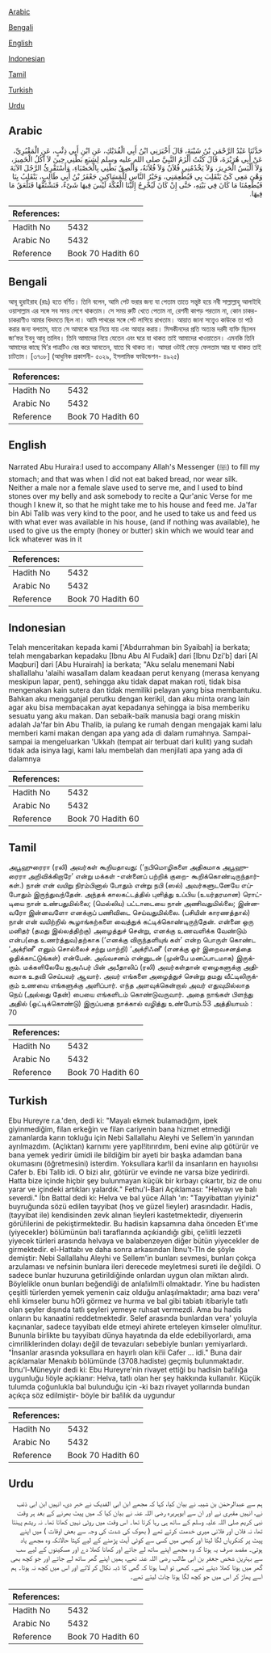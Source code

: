 [Arabic](#arabic)

[Bengali](#bengali)

[English](#english)

[Indonesian](#indonesian)

[Tamil](#tamil)

[Turkish](#turkish)

[Urdu](#urdu)

## Arabic


<div dir="rtl" lang="ar" style={{fontSize:'larger',backgroundColor:'#f8f9fa',padding:20}}>
حَدَّثَنَا عَبْدُ الرَّحْمَنِ بْنُ شَيْبَةَ، قَالَ أَخْبَرَنِي ابْنُ أَبِي الْفُدَيْكِ، عَنِ ابْنِ أَبِي ذِئْبٍ، عَنِ الْمَقْبُرِيِّ، عَنْ أَبِي هُرَيْرَةَ، قَالَ كُنْتُ أَلْزَمُ النَّبِيَّ صلى الله عليه وسلم لِشِبَعِ بَطْنِي حِينَ لاَ آكُلُ الْخَمِيرَ، وَلاَ أَلْبَسُ الْحَرِيرَ، وَلاَ يَخْدُمُنِي فُلاَنٌ وَلاَ فُلاَنَةُ، وَأُلْصِقُ بَطْنِي بِالْحَصْبَاءِ، وَأَسْتَقْرِئُ الرَّجُلَ الآيَةَ وَهْىَ مَعِي كَىْ يَنْقَلِبَ بِي فَيُطْعِمَنِي، وَخَيْرُ النَّاسِ لِلْمَسَاكِينِ جَعْفَرُ بْنُ أَبِي طَالِبٍ، يَنْقَلِبُ بِنَا فَيُطْعِمُنَا مَا كَانَ فِي بَيْتِهِ، حَتَّى إِنْ كَانَ لَيُخْرِجُ إِلَيْنَا الْعُكَّةَ لَيْسَ فِيهَا شَىْءٌ، فَنَشْتَقُّهَا فَنَلْعَقُ مَا فِيهَا‏.‏
</div>
<div style={{backgroundColor:'#f8f9fa',padding:20, marginBottom: 10}}><table> <thead> <tr> <th>References:</th> <th></th> </tr> </thead> <tbody><tr><td>Hadith No</td><td>5432</td></tr><tr><td>Arabic No</td><td>5432</td></tr><tr><td>Reference</td><td>Book 70 Hadith 60</td></tr></tbody></table></div>

## Bengali


<div dir="ltr" lang="bn" style={{fontSize:'larger',backgroundColor:'#f8f9fa',padding:20}}>
আবূ হুরাইরাহ (রাঃ) হতে বর্ণিত। তিনি বলেন, আমি পেট ভরার জন্য যা পেতাম তাতে সন্তুষ্ট হয়ে নবী সাল্লাল্লাহু আলাইহি ওয়াসাল্লাম এর সঙ্গে সব সময় লেগে থাকতাম। সে সময় রুটি খেতে পেতাম না, রেশমী কাপড় পরতাম না, কোন চাকর-চাকরাণীও আমার খিদমতে ছিল না। আমি পাথরের সঙ্গে পেট লাগিয়ে রাখতাম। আয়াত জানা সত্ত্বেও কাউকে তা পাঠ করার জন্য বলতাম, যাতে সে আমাকে ঘরে নিয়ে যায় এবং আহার করায়। মিসকীনদের প্রতি অত্যন্ত দরদী ব্যক্তি ছিলেন জা‘ফর ইবনু আবূ তালিব। তিনি আমাদের নিয়ে যেতেন এবং ঘরে যা থাকত তাই আমাদের খাওয়াতেন। এমনকি তিনি আমাদের কাছে ঘি’র পাত্রটিও বের করে আনতেন, যাতে ঘি থাকত না। আমরা ওটাই ফেড়ে ফেলতাম আর যা থাকত তাই চাটতাম। [৩৭০৮] (আধুনিক প্রকাশনী- ৫০২৯, ইসলামিক ফাউন্ডেশন- ৪৯২৫)
</div>
<div style={{backgroundColor:'#f8f9fa',padding:20, marginBottom: 10}}><table> <thead> <tr> <th>References:</th> <th></th> </tr> </thead> <tbody><tr><td>Hadith No</td><td>5432</td></tr><tr><td>Arabic No</td><td>5432</td></tr><tr><td>Reference</td><td>Book 70 Hadith 60</td></tr></tbody></table></div>

## English


<div dir="ltr" lang="en" style={{fontSize:'larger',backgroundColor:'#f8f9fa',padding:20}}>
Narrated Abu Huraira:I used to accompany Allah's Messenger (ﷺ) to fill my stomach; and that was when I did not eat baked bread, nor wear silk. Neither a male nor a female slave used to serve me, and I used to bind stones over my belly and ask somebody to recite a Qur'anic Verse for me though I knew it, so that he might take me to his house and feed me. Ja'far bin Abi Talib was very kind to the poor, and he used to take us and feed us with what ever was available in his house, (and if nothing was available), he used to give us the empty (honey or butter) skin which we would tear and lick whatever was in it
</div>
<div style={{backgroundColor:'#f8f9fa',padding:20, marginBottom: 10}}><table> <thead> <tr> <th>References:</th> <th></th> </tr> </thead> <tbody><tr><td>Hadith No</td><td>5432</td></tr><tr><td>Arabic No</td><td>5432</td></tr><tr><td>Reference</td><td>Book 70 Hadith 60</td></tr></tbody></table></div>

## Indonesian


<div dir="ltr" lang="id" style={{fontSize:'larger',backgroundColor:'#f8f9fa',padding:20}}>
Telah menceritakan kepada kami ['Abdurrahman bin Syaibah] ia berkata; telah mengabarkan kepadaku [Ibnu Abu Al Fudaik] dari [Ibnu Dzi'b] dari [Al Maqburi] dari [Abu Hurairah] ia berkata; "Aku selalu menemani Nabi shallallahu 'alaihi wasallam dalam keadaan perut kenyang (merasa kenyang meskipun lapar, pent), sehingga aku tidak dapat makan roti, tidak bisa mengenakan kain sutera dan tidak memiliki pelayan yang bisa membantuku. Bahkan aku mengganjal perutku dengan kerikil, dan aku minta orang lain agar aku bisa membacakan ayat kepadanya sehingga ia bisa memberiku sesuatu yang aku makan. Dan sebaik-baik manusia bagi orang miskin adalah Ja'far bin Abu Thalib, ia pulang ke rumah dengan mengajak kami lalu memberi kami makan dengan apa yang ada di dalam rumahnya. Sampai-sampai ia mengeluarkan 'Ukkah (tempat air terbuat dari kulit) yang sudah tidak ada isinya lagi, kami lalu membelah dan menjilati apa yang ada di dalamnya
</div>
<div style={{backgroundColor:'#f8f9fa',padding:20, marginBottom: 10}}><table> <thead> <tr> <th>References:</th> <th></th> </tr> </thead> <tbody><tr><td>Hadith No</td><td>5432</td></tr><tr><td>Arabic No</td><td>5432</td></tr><tr><td>Reference</td><td>Book 70 Hadith 60</td></tr></tbody></table></div>

## Tamil


<div dir="ltr" lang="ta" style={{fontSize:'larger',backgroundColor:'#f8f9fa',padding:20}}>
அபூஹுரைரா (ரலி) அவர்கள் கூறியதாவது: (‘நபிமொழிகளை அதிகமாக அபூஹுரைரா அறிவிக்கிறாரே’ என்று மக்கள் -என்னைப் பற்றிக் குறை- கூறிக்கொண்டிருந்தார்கள்.) நான் என் வயிறு நிரம்பினால் போதும் என்று நபி (ஸல்) அவர்களுடனேயே எப்போதும் இருந்துவந்தேன். அந்தக் காலகட்டத்தில் புளித்து உப்பிய (உயர்தரமான) ரொட்டியை நான் உண்பதுமில்லை; (மெல்லிய) பட்டாடையை நான் அணிவதுமில்லை; இன்னவரோ இன்னவளோ எனக்குப் பணிவிடை செய்வதுமில்லை. (பசியின் காரணத்தால்) நான் என் வயிற்றில் கூழாங்கற்களை வைத்துக் கட்டிக்கொண்டிருந்தேன். என்னை ஒரு மனிதர் (தமது இல்லத்திற்கு) அழைத்துச் சென்று, எனக்கு உணவளிக்க வேண்டும் என்ப(தை உணர்த்துவ)தற்காக (‘எனக்கு விருந்தளியுங் கள்’ என்ற பொருள் கொண்ட ‘அக்ரினீ’ எனும் சொல்லைச் சற்று மாற்றி) ‘அக்ரிஃனீ’ (எனக்கு ஓர் இறைவசனத்தை ஓதிக்காட்டுங்கள்) என்பேன். அவ்வசனம் என்னுடன் (முன்பே மனப்பாடமாக) இருக்கும். மக்களிலேயே ஜஅஃபர் பின் அபீதாலிப் (ரலி) அவர்கள்தான் ஏழைகளுக்கு அதிகமாக உதவி செய்பவர் ஆவார். அவர் எங்களை அழைத்துச் சென்று தமது வீட்டிலிருக்கும் உணவை எங்களுக்கு அளிப்பார். எந்த அளவுக்கென்றால் அவர் எதுவுமில்லாத நெய் (அல்லது தேன்) பையை எங்களிடம் கொண்டுவருவார். அதை நாங்கள் பிளந்து அதில் (ஒட்டிக்கொண்டு) இருப்பதை நாக்கால் வழித்து உண்போம்.53 அத்தியாயம் : 70
</div>
<div style={{backgroundColor:'#f8f9fa',padding:20, marginBottom: 10}}><table> <thead> <tr> <th>References:</th> <th></th> </tr> </thead> <tbody><tr><td>Hadith No</td><td>5432</td></tr><tr><td>Arabic No</td><td>5432</td></tr><tr><td>Reference</td><td>Book 70 Hadith 60</td></tr></tbody></table></div>

## Turkish


<div dir="ltr" lang="tr" style={{fontSize:'larger',backgroundColor:'#f8f9fa',padding:20}}>
Ebu Hureyre r.a.'den, dedi ki: "Mayalı ekmek bulamadığım, ipek giyinmediğim, filan erkeğin ve filan cariyenin bana hizmet etmediği zamanlarda karın tokluğu için Nebi Sallallahu Aleyhi ve Sellem'in yanından ayrılmazdım. (Açlıktan) karnımı yere yapl!itırırdım, beni evine alıp götürür ve bana yemek yedirir ümidi ile bildiğim bir ayeti bir başka adamdan bana okumasını (öğretmesini) isterdim. Yoksullara kar!il da insanların en hayııolısı Cafer b. Ebi Talib idi. O bizi alır, götürür ve evinde ne varsa bize yedirirdi. Hatta bize içinde hiçbir şey bulunmayan küçük bir kırbayı çıkartır, biz de onu yarar ve içindeki artıkları yalardık." Fethu'l-Bari Açıklaması: "Helvayı ve balı severdi." İbn Battal dedi ki: Helva ve bal yüce Allah 'ın: "Tayyibattan yiyiniz" buyruğunda sözü edilen tayyibat (hoş ve güzel !ieyler) arasındadır. Hadis, (tayyibat ile) kendisinden zevk alınan !ieyleri kastetmektedir, diyenıerin görü!ilerini de pekiştirmektedir. Bu hadisin kapsamına daha önceden Et'ıme (yiyecekIer) bölümünün ba!i taraflarında açıkiandığı gibi, çe!iitli lezzetli yiyecek türleri arasında helvaya ve balabenzeyen diğer bütün yiyecekIer de girmektedir. el-Hattabı ve daha sonra arkasından İbnu't-TIn de şöyle demiştir: Nebi Sallallahu Aleyhi ve Sellem'in bunları sevmesi, bunları çokça arzulaması ve nefsinin bunlara ileri derecede meyletmesi sureti ile değildi. O sadece bunlar huzuruna getirildiğinde onlardan uygun olan miktarı alırdı. BöylelikIe onun bunları beğendiği de anla!iılml!i olmaktadır. Yine bu hadisten çeşitli türlerden yemek yemenin caiz olduğu anlaşılmaktadır; ama bazı vera' ehli kimseler bunu hO!i görmez ve hurma ve bal gibi tabiatı itibariyle tatlı olan şeyler dışında tatlı şeyleri yemeye ruhsat vermezdi. Ama bu hadis onların bu kanaatini reddetmektedir. Selef arasında bunlardan vera' yoluyla kaçınanlar, sadece tayyibatı elde etmeyi ahirete erteleyen kimseler olmu!itur. Bununla birlikte bu tayyibatı dünya hayatında da elde edebiliyorlardı, ama cimrilikIerinden dolayı değil de tevazuları sebebiyle bunları yemiyarlardı. "İnsanlar arasında yoksullara en hayırlı olan ki!ii Cafer ... idi." Buna dair açıkIamalar Menakıb bölümünde (3708.hadiste) geçmiş bulunmaktadır. İbnu'l-Müneyyir dedi ki: Ebu Hureyre'nin rivayet ettiği bu hadisin ba!ilığa uygunluğu !iöyle açıkianır: Helva, tatlı olan her şey hakkında kullanılır. Küçük tulumda çoğunlukIa bal bulunduğu için -ki bazı rivayet yollarında bundan açıkça söz edilmiştir- böyle bir ba!ilık da uygundur
</div>
<div style={{backgroundColor:'#f8f9fa',padding:20, marginBottom: 10}}><table> <thead> <tr> <th>References:</th> <th></th> </tr> </thead> <tbody><tr><td>Hadith No</td><td>5432</td></tr><tr><td>Arabic No</td><td>5432</td></tr><tr><td>Reference</td><td>Book 70 Hadith 60</td></tr></tbody></table></div>

## Urdu


<div dir="rtl" lang="ur" style={{fontSize:'larger',backgroundColor:'#f8f9fa',padding:20}}>
ہم سے عبدالرحمٰن بن شیبہ نے بیان کیا، کہا کہ مجھے ابن ابی الفدیک نے خبر دی، انہیں ابن ابی ذئب نے، انہیں مقبری نے اور ان سے ابوہریرہ رضی اللہ عنہ نے بیان کیا کہ میں پیٹ بھرنے کے بعد ہر وقت نبی کریم صلی اللہ علیہ وسلم کے ساتھ ہی رہا کرتا تھا۔ اس وقت میں روٹی نہیں کھاتا تھا۔ نہ ریشم پہنتا تھا، نہ فلاں اور فلانی میری خدمت کرتے تھے ( بھوک کی شدت کی وجہ سے بعض اوقات ) میں اپنے پیٹ پر کنکریاں لگا لیتا اور کبھی میں کسی سے کوئی آیت پڑھنے کے لیے کہتا حالانکہ وہ مجھے یاد ہوتی۔ مقصد صرف یہ ہوتا کہ وہ مجھے اپنے ساتھ لے جائے اور کھانا کھلا دے اور مسکینوں کے لیے سب سے بہترین شخص جعفر بن ابی طالب رضی اللہ عنہ تھے، ہمیں اپنے گھر ساتھ لے جاتے اور جو کچھ بھی گھر میں ہوتا کھلا دیتے تھے۔ کبھی تو ایسا ہوتا کہ گھی کا ڈبہ نکال کر لاتے اور اس میں کچھ نہ ہوتا۔ ہم اسے پھاڑ کر اس میں جو کچھ لگا ہوتا چاٹ لیتے تھے۔
</div>
<div style={{backgroundColor:'#f8f9fa',padding:20, marginBottom: 10}}><table> <thead> <tr> <th>References:</th> <th></th> </tr> </thead> <tbody><tr><td>Hadith No</td><td>5432</td></tr><tr><td>Arabic No</td><td>5432</td></tr><tr><td>Reference</td><td>Book 70 Hadith 60</td></tr></tbody></table></div>